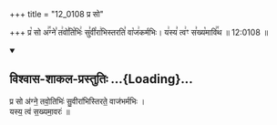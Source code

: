 +++
title = "12_0108 प्र सो"

+++
प्र꣡ सो अ꣢꣯ग्ने꣣ त꣢वो꣣ति꣡भिः꣢ सु꣣वी꣡रा꣢भिस्तरति꣣ वा꣡ज꣢कर्मभिः। य꣢स्य꣣ त्व꣢ꣳ स꣣ख्य꣡मावि꣢꣯थ ॥ 12:0108 ॥

<div class="js_include" newlevelforh1="2" title="विश्वास-शाकल-प्रस्तुतिः" unfilled url="/vedAH_Rk/shAkalam/saMhitA/vishvAsa-prastutiH/08/019/30_pra_so.md">
<details open><summary><h2>विश्वास-शाकल-प्रस्तुतिः ...{Loading}...</h2></summary>


प्र सो अ॑ग्ने॒ तवो॒तिभिः॑ सु॒वीरा॑भिस्तिरते॒ वाज॑भर्मभिः ।  
यस्य॒ त्वं स॒ख्यमा॒वरः॑ ॥

</details>
</div>